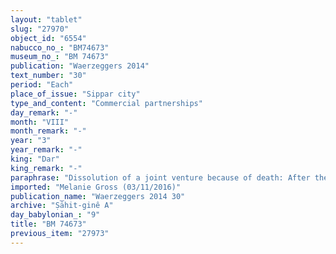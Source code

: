 ```yaml
---
layout: "tablet"
slug: "27970"
object_id: "6554"
nabucco_no_: "BM74673"
museum_no_: "BM 74673"
publication: "Waerzeggers 2014"
text_number: "30"
period: "Each"
place_of_issue: "Sippar city"
type_and_content: "Commercial partnerships"
day_remark: "-"
month: "VIII"
month_remark: "-"
year: "3"
year_remark: "-"
king: "Dar"
king_remark: "-"
paraphrase: "Dissolution of a joint venture because of death: After the death of <strong>A<sub>1</sub></strong>, father of <strong>A<sub>2</sub></strong>, <strong>A<sub>2</sub></strong> and <strong>B<sub>1</sub></strong> together draw up and divide the accounts (<em>nikkassu</em> <em>epē&scaron;u z&acirc;zu</em>) from the business partnership (<em>harrānu</em>) concerning the capital 5 minas of silver and 190 empty vats invested by <strong>A<sub>1</sub></strong> and 5 minas of silver and 90 empty vats invested by <strong>B<sub>1</sub></strong>. The business partnership is over &ndash; no binding remains. <strong>A<sub>2</sub></strong> receives in full (<em>mahāru eṭēru</em>) from <strong>B<sub>1</sub></strong> the 5 minas, with profit (<em>utru</em>), and 190 vats. <strong>B<sub>1</sub></strong> has taken over the obligation (<em>ana muhhi </em><em>e&rsquo;ēlu</em>) of the debt according to the promissory notes (<em>u&rsquo;iltu</em>) due from (<em>ina muhhi</em>) <strong>C<sub>1</sub></strong> and <strong>C<sub>2</sub></strong> respectively. The house received from <strong>D</strong> and the promissory note concerning 30 kor (5,400 l) of barley, the remainder (<em>rēhtu</em>) of the promissory note concerning 3 minas of silver due from <strong>C<sub>3</sub></strong>, belong to the business partnership between <strong>A<sub>2</sub></strong> and <strong>B<sub>2</sub></strong>. 3 witnesses and the scribe. Each party has taken a copy.<br /> &nbsp;<br /> <strong>A<sub>1</sub> </strong>= Bēl-uballiṭ/Iqī&scaron;a/Ṣāhit-gin&ecirc;; <strong>A<sub>2</sub> </strong>= Marduk-rēmanni/Bēl-uballiṭ//Ṣāhit-gin&ecirc;; <strong>B<sub>1</sub></strong> = Bēl-iddin/Būru-&scaron;ēzib; <strong>B<sub>2 </sub></strong>= Nab&ucirc;-iddin; <strong>C<sub>1</sub></strong> = Kalbi-Bābu; <strong>C<sub>2</sub></strong> = Erība/Dummuqu; <strong>C<sub>3</sub> </strong>= Nab&ucirc;-tukulti-ēdu/Nab&ucirc;-u&scaron;ēzib; <strong>D</strong> = Būru-zēru-iddin; Scribe = Bēl-zēru-ibni/Nab&ucirc;-nāṣir//Ṣāhit-gin&ecirc;<br /> &nbsp;"
imported: "Melanie Gross (03/11/2016)"
publication_name: "Waerzeggers 2014 30"
archive: "Ṣāhit-ginê A"
day_babylonian_: "9"
title: "BM 74673"
previous_item: "27973"
---
```

